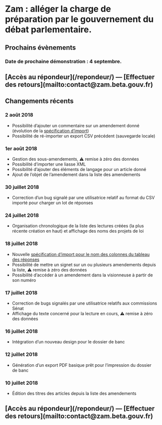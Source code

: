 # Zam : alléger la charge de préparation par le gouvernement du débat parlementaire.

## Prochains évènements

### Date de prochaine démonstration : 4 septembre.

<h2 class="center">[Accès au répondeur](/repondeur/) — [Effectuer des retours](mailto:contact@zam.beta.gouv.fr)</h2>

## Changements récents

### 2 août 2018

* Possibilité d’ajouter un commentaire sur un amendement donné (évolution de la [spécification d’import](https://github.com/betagouv/zam/wiki/Sp%C3%A9cification-import-r%C3%A9ponses))
* Possibilité de ré-importer un export CSV précédent (sauvegarde locale)

### 1er août 2018

* Gestion des sous-amendements, ⚠︎ remise à zéro des données
* Possibilité d’importer une liasse XML
* Possibilité d’ajouter des éléments de langage pour un article donné
* Ajout de l’objet de l’amendement dans la liste des amendements

### 30 juillet 2018

* Correction d’un bug signalé par une utilisatrice relatif au format du CSV importé pour charger un lot de réponses

### 24 juillet 2018

* Organisation chronologique de la liste des lectures créées (la plus récente création en haut) et affichage des noms des projets de loi

### 18 juillet 2018

* Nouvelle [spécification d’import pour le nom des colonnes du tableau des réponses](https://github.com/betagouv/zam/wiki/Sp%C3%A9cification-import-r%C3%A9ponses)
* Possibilité de mettre un signet sur un ou plusieurs amendements depuis la liste, ⚠︎ remise à zéro des données
* Possibilité d’accéder à un amendement dans la visionneuse à partir de son numéro

### 17 juillet 2018

* Correction de bugs signalés par une utilisatrice relatifs aux commissions Sénat
* Affichage du texte concerné pour la lecture en cours, ⚠︎ remise à zéro des données

### 16 juillet 2018

* Intégration d’un nouveau design pour le dossier de banc

### 12 juillet 2018

* Génération d’un export PDF basique prêt pour l’impression du dossier de banc

### 10 juillet 2018

* Édition des titres des articles depuis la liste des amendements

<h2 class="center">[Accès au répondeur](/repondeur/) — [Effectuer des retours](mailto:contact@zam.beta.gouv.fr)</h2>

